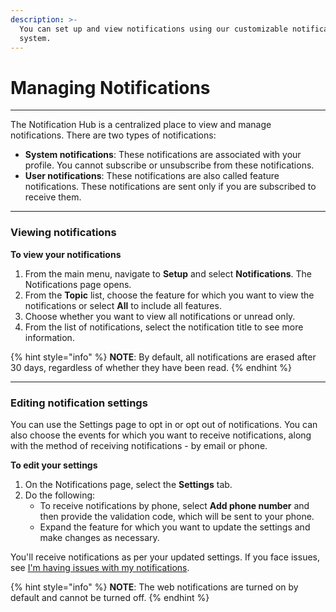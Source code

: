 ```yaml
---
description: >-
  You can set up and view notifications using our customizable notification
  system.
---
```


# Managing Notifications

***

The Notification Hub is a centralized place to view and manage notifications. There are two types of notifications:&#x20;

* **System notifications**: These notifications are associated with your profile. You cannot subscribe or unsubscribe from these notifications.
* **User notifications**: These notifications are also called feature notifications. These notifications are sent only if you are subscribed to receive them.

***

### Viewing notifications

**To view your notifications**

1. From the main menu, navigate to **Setup** and select **Notifications**. The Notifications page opens.
2. From the **Topic** list, choose the feature for which you want to view the notifications or select **All** to include all features.&#x20;
3. Choose whether you want to view all notifications or unread only.&#x20;
4. From the list of notifications, select the notification title to see more information.

{% hint style="info" %}
**NOTE**: By default, all notifications are erased after 30 days, regardless of whether they have been read.
{% endhint %}

***

### Editing notification settings

You can use the Settings page to opt in or opt out of notifications. You can also choose the events for which you want to receive notifications, along with the method of receiving notifications - by email or phone.&#x20;

**To edit your settings**

1. On the Notifications page, select the **Settings** tab.
2. Do the following:
   * To receive notifications by phone, select **Add phone number** and then provide the validation code, which will be sent to your phone.&#x20;
   * Expand the feature for which you want to update the settings and make changes as necessary.&#x20;

You'll receive notifications as per your updated settings. If you face issues, see  [I'm having issues with my notifications](../help-and-support/frequently-asked-questions/im-facing-issues-with-notifications.md).&#x20;

{% hint style="info" %}
**NOTE**: The web notifications are turned on by default and cannot be turned off.
{% endhint %}

